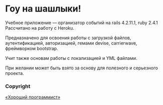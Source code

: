 # Гоу на шашлыки!

Учебное приложение — организатор событий на rails 4.2.11.1, ruby 2.4.1 Рассчитано на работу с Heroku.

Предназначено для освоения работы с загрузкой файлов, аутентификацией, авторизацией, гемами devise, carrierwave, фреймворком bootstrap.

Учит также основам работы с локализацией и YML файлами.

При желании может быть взято за основу для полезного и серьезного проекта.


### Copyright

[«Хороший программист»](http://goodprogrammer.ru)
